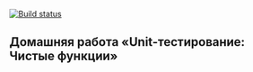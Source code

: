 [![Build status](https://ci.appveyor.com/api/projects/status/22c50wn66c0f6omi?svg=true)](https://ci.appveyor.com/project/a-naraikin/ajs-homework-test-ci-pure-functions)
## Домашняя работа «Unit-тестирование: Чистые функции»
